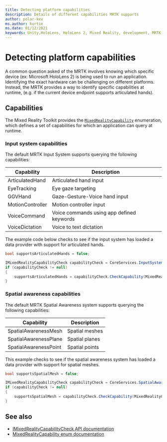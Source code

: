 ```yaml
---
title: Detecting platform capabilities
description: Details of different capabilities MRTK supports
author: polar-kev
ms.author: kurtie
ms.date: 01/12/2021
keywords: Unity,HoloLens, HoloLens 2, Mixed Reality, development, MRTK, capabilities,
---
```


# Detecting platform capabilities

A common question asked of the MRTK involves knowing which specific device (ex: Microsoft HoloLens 2) is being
used to run an application. Identifying the exact hardware can be challenging on different platforms. Instead, the MRTK
provides a way to identify specific capabilities at runtime, (e.g. if the current device endpoint supports articulated hands).

## Capabilities

The Mixed Reality Toolkit provides the [`MixedRealityCapability`](xref:Microsoft.MixedReality.Toolkit.MixedRealityCapability)
enumeration, which defines a set of capabilities for which an application can query at runtime.

### Input system capabilities

The default MRTK Input System supports querying the following capabilities:

| Capability | Description |
|---|---|
| ArticulatedHand | Articulated hand input |
| EyeTracking | Eye gaze targeting |
| GGVHand | Gaze-Gesture-Voice hand input |
| MotionController | Motion controller input |
| VoiceCommand | Voice commands using app defined keywords |
| VoiceDictation | Voice to text dictation |

The example code below checks to see if the input system has loaded a data provider with support for articulated hands.

```c#
bool supportsArticulatedHands = false;

IMixedRealityCapabilityCheck capabilityCheck = CoreServices.InputSystem as IMixedRealityCapabilityCheck;
if (capabilityCheck != null)
{
    supportsArticulatedHands = capabilityCheck.CheckCapability(MixedRealityCapability.ArticulatedHand);
}
```

### Spatial awareness capabilities

The default MRTK Spatial Awareness system supports querying the following capabilities:

| Capability | Description |
|---|---|
| SpatialAwarenessMesh | Spatial meshes |
| SpatialAwarenessPlane | Spatial planes |
| SpatialAwarenessPoint | Spatial points |

This example checks to see if the spatial awareness system has loaded a data provider with support for spatial meshes.

```c#
bool supportsSpatialMesh = false;

IMixedRealityCapabilityCheck capabilityCheck = CoreServices.SpatialAwarenessSystem as IMixedRealityCapabilityCheck;
if (capabilityCheck != null)
{
    supportsSpatialMesh = capabilityCheck.CheckCapability(MixedRealityCapability.SpatialAwarenessMesh);
}
```

## See also

- [IMixedRealityCapabilityCheck API documentation](xref:Microsoft.MixedReality.Toolkit.IMixedRealityCapabilityCheck)
- [MixedRealityCapability enum documentation](xref:Microsoft.MixedReality.Toolkit.MixedRealityCapability)
